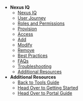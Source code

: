 - **Nexus IQ**
  - [Nexus IQ](nexus-iq/nexus-iq-overview)
  -	[User Journey](nexus-iq/nexus-iq-user-journey)
  -	[Roles and Permissions](nexus-iq/nexus-iq-roles-and-permissions)
  - [Provision](nexus-iq/nexus-iq-provision)
  - [Access](nexus-iq/nexus-iq-access)
  -	[Add](nexus-iq/nexus-iq-add)
  -	[Modify](nexus-iq/nexus-iq-modify)
  -	[Remove](nexus-iq/nexus-iq-remove)
  - [Best Practices](nexus-iq/nexus-iq-best-practices)
  - [FAQs](nexus-iq/nexus-iq-faqs)
  - [Troubleshooting](nexus-iq/nexus-iq-troubleshooting)
  - [Additional Resources](nexus-iq/nexus-iq-additional-resources)     
- **Additional Resources**
  - [Back to Tools Guide](https://docs.developer.tech.gov.sg/docs/ship-hats-tools-guide/#/tools-overview)
  - [Head Over to Getting Started](https://docs.developer.tech.gov.sg/docs/ship-hats-getting-started-guide/#/)
  - [Head Over to Portal Guide](https://docs.developer.tech.gov.sg/docs/ship-hats-portal-guide/#/ship-hats-portal-overview)  